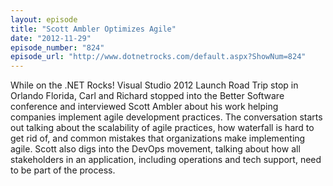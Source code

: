 ```yaml
---
layout: episode
title: "Scott Ambler Optimizes Agile"
date: "2012-11-29"
episode_number: "824"
episode_url: "http://www.dotnetrocks.com/default.aspx?ShowNum=824"
---
```


While on the .NET Rocks! Visual Studio 2012 Launch Road Trip stop in Orlando Florida, Carl and Richard stopped into the Better Software conference and interviewed Scott Ambler about his work helping companies implement agile development practices. The conversation starts out talking about the scalability of agile practices, how waterfall is hard to get rid of, and common mistakes that organizations make implementing agile. Scott also digs into the DevOps movement, talking about how all stakeholders in an application, including operations and tech support, need to be part of the process.
